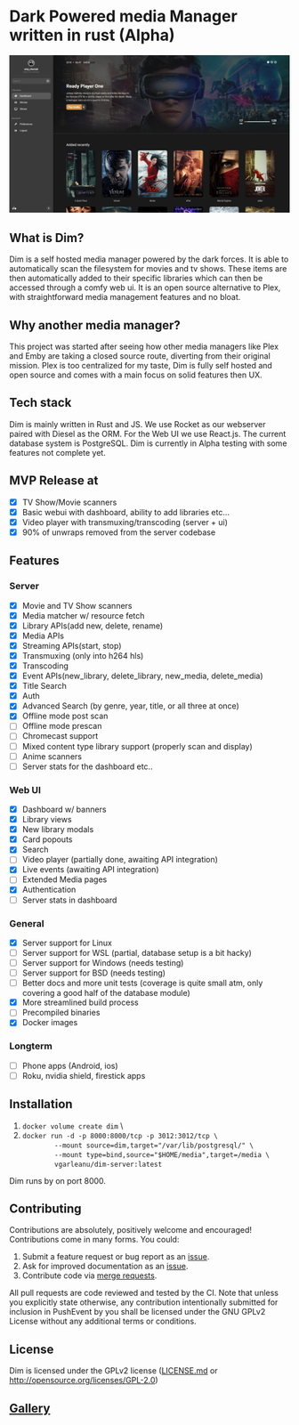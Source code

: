 # Dark Powered media Manager written in rust (Alpha)
![Design 1](./docs/design/current.jpg?raw=true)

## What is Dim?

Dim is a self hosted media manager powered by the dark forces. It is able to automatically scan the filesystem for movies and tv shows. These items are then automatically added to their specific libraries which can then be accessed through a comfy web ui. It is an open source alternative to Plex, with straightforward media management features and no bloat.

## Why another media manager?
This project was started after seeing how other media managers like Plex and Emby are taking a closed source route, diverting from their original mission. Plex is too centralized for my taste, Dim is fully self hosted and open source and comes with a main focus on solid features then UX.

## Tech stack
Dim is mainly written in Rust and JS. We use Rocket as our webserver paired with Diesel as the ORM. For the Web UI we use React.js. The current database system is PostgreSQL. Dim is currently in Alpha testing with some features not complete yet.

## MVP Release at
- [x] TV Show/Movie scanners
- [x] Basic webui with dashboard, ability to add libraries etc...
- [x] Video player with transmuxing/transcoding (server + ui)
- [x] 90% of unwraps removed from the server codebase

## Features
### Server
- [x] Movie and TV Show scanners
- [x] Media matcher w/ resource fetch
- [x] Library APIs(add new, delete, rename)
- [x] Media APIs
- [x] Streaming APIs(start, stop)
- [x] Transmuxing (only into h264 hls)
- [x] Transcoding
- [x] Event APIs(new_library, delete_library, new_media, delete_media)
- [x] Title Search
- [x] Auth
- [x] Advanced Search (by genre, year, title, or all three at once)
- [x] Offline mode post scan
- [ ] Offline mode prescan
- [ ] Chromecast support
- [ ] Mixed content type library support (properly scan and display)
- [ ] Anime scanners
- [ ] Server stats for the dashboard etc..
### Web UI
- [x] Dashboard w/ banners
- [x] Library views
- [x] New library modals
- [x] Card popouts
- [x] Search
- [ ] Video player (partially done, awaiting API integration)
- [x] Live events (awaiting API integration)
- [ ] Extended Media pages
- [x] Authentication
- [ ] Server stats in dashboard
### General
- [x] Server support for Linux
- [ ] Server support for WSL (partial, database setup is a bit hacky)
- [ ] Server support for Windows (needs testing)
- [ ] Server support for BSD (needs testing)
- [ ] Better docs and more unit tests (coverage is quite small atm, only covering a good half of the database module)
- [x] More streamlined build process
- [ ] Precompiled binaries
- [x] Docker images
### Longterm
- [ ] Phone apps (Android, ios)
- [ ] Roku, nvidia shield, firestick apps

## Installation
  1. `docker volume create dim` \
  2. `docker run -d -p 8000:8000/tcp -p 3012:3012/tcp \` \
`        --mount source=dim,target="/var/lib/postgresql/" \` \
`        --mount type=bind,source="$HOME/media",target=/media \` \
`        vgarleanu/dim-server:latest`

Dim runs by on port 8000.

## Contributing
Contributions are absolutely, positively welcome and encouraged! Contributions
come in many forms. You could:

  1. Submit a feature request or bug report as an [issue].
  2. Ask for improved documentation as an [issue].
  3. Contribute code via [merge requests].

[issue]: https://gitlab.com/vgarleanu/dim/issues
[merge requests]: https://gitlab.com/vgarleanu/dim/merge_requests

All pull requests are code reviewed and tested by the CI. Note that unless you
explicitly state otherwise, any contribution intentionally submitted for
inclusion in PushEvent by you shall be licensed under the GNU GPLv2 License 
without any additional terms or conditions.

## License
Dim is licensed under the GPLv2 license ([LICENSE.md](LICENSE.md) or http://opensource.org/licenses/GPL-2.0)

## [Gallery](docs/design/GALLERY.md)

